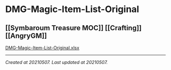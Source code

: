 # DMG-Magic-Item-List-Original
 [[Symbaroum Treasure MOC]] [[Crafting]] [[AngryGM]] 
---



[DMG-Magic-Item-List-Original.xlsx](./resources/202105071340.1_DMG-Magic-Item-List-Original.resources/DMG-Magic-Item-List-Original.xlsx)

---

_Created at 20210507._
_Last updated at 20210507._



